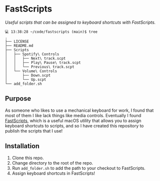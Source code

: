 # FastScripts
_Useful scripts that can be assigned to keyboard shortcuts with FastScripts._

```
💻 13:38:28 ~/code/fastscripts (main)$ tree
.
├── LICENSE
├── README.md
├── Scripts
│   ├── Spotify\ Controls
│   │   ├── Next\ track.scpt
│   │   ├── Play\ Pause\ track.scpt
│   │   └── Previous\ track.scpt
│   └── Volume\ Controls
│       ├── Down.scpt
│       └── Up.scpt
└── add_folder.sh
```

## Purpose

As someone who likes to use a mechanical keyboard for work, I found that most of them I like lack things like media controls. Eventually I found [FastScripts](https://red-sweater.com/fastscripts/), which is a useful macOS utility that allows you to assign keyboard shortcuts to scripts, and so I have created this repository to publish the scripts that I use!

## Installation

1. Clone this repo.
2. Change directory to the root of the repo.
3. Run `add_folder.sh` to add the path to your checkout to FastScripts.
4. Assign keyboard shortcuts in FastScripts!